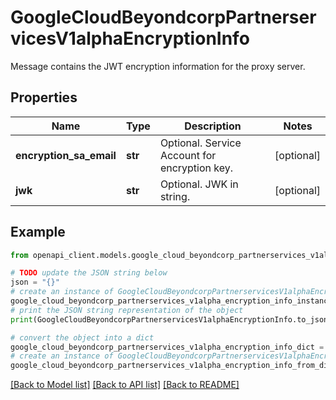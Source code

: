 # GoogleCloudBeyondcorpPartnerservicesV1alphaEncryptionInfo

Message contains the JWT encryption information for the proxy server.

## Properties

Name | Type | Description | Notes
------------ | ------------- | ------------- | -------------
**encryption_sa_email** | **str** | Optional. Service Account for encryption key. | [optional] 
**jwk** | **str** | Optional. JWK in string. | [optional] 

## Example

```python
from openapi_client.models.google_cloud_beyondcorp_partnerservices_v1alpha_encryption_info import GoogleCloudBeyondcorpPartnerservicesV1alphaEncryptionInfo

# TODO update the JSON string below
json = "{}"
# create an instance of GoogleCloudBeyondcorpPartnerservicesV1alphaEncryptionInfo from a JSON string
google_cloud_beyondcorp_partnerservices_v1alpha_encryption_info_instance = GoogleCloudBeyondcorpPartnerservicesV1alphaEncryptionInfo.from_json(json)
# print the JSON string representation of the object
print(GoogleCloudBeyondcorpPartnerservicesV1alphaEncryptionInfo.to_json())

# convert the object into a dict
google_cloud_beyondcorp_partnerservices_v1alpha_encryption_info_dict = google_cloud_beyondcorp_partnerservices_v1alpha_encryption_info_instance.to_dict()
# create an instance of GoogleCloudBeyondcorpPartnerservicesV1alphaEncryptionInfo from a dict
google_cloud_beyondcorp_partnerservices_v1alpha_encryption_info_from_dict = GoogleCloudBeyondcorpPartnerservicesV1alphaEncryptionInfo.from_dict(google_cloud_beyondcorp_partnerservices_v1alpha_encryption_info_dict)
```
[[Back to Model list]](../README.md#documentation-for-models) [[Back to API list]](../README.md#documentation-for-api-endpoints) [[Back to README]](../README.md)


